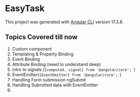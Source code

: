 # EasyTask

This project was generated with [Angular CLI](https://github.com/angular/angular-cli) version 17.3.8.

## Topics Covered till now

1. Custom component
2. Templating & Property Binding
3. Event Binding
4. Attribute Binding (need to understand deep)
5. intro to signals (`{computed, signal} from '@angular/core'; `)
6. EventEmitter<Type>(`{EventEmitter} from '@angular/core'; `)
7. Handling Form submission ngSubmit
8. Handling Submitted data with EventEmitter
9.  
